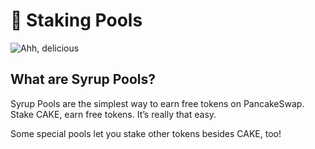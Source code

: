 # 🥩 Staking Pools

![Ahh, delicious](../../.gitbook/assets/masthead%20%281%29.png)

## **What are Syrup Pools?**

Syrup Pools are the simplest way to earn free tokens on PancakeSwap.  
Stake CAKE, earn free tokens. It’s really that easy.

Some special pools let you stake other tokens besides CAKE, too!

